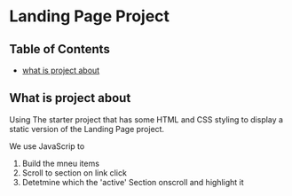 # Landing Page Project

## Table of Contents

* [what is project about](#what-is-project-about)

## What is project about

Using The starter project that has some HTML and CSS styling to display a static version of the Landing Page project.

We use JavaScrip to 
1. Build the mneu items
2. Scroll to section on link click
3. Detetmine which the 'active' Section onscroll and highlight it 

